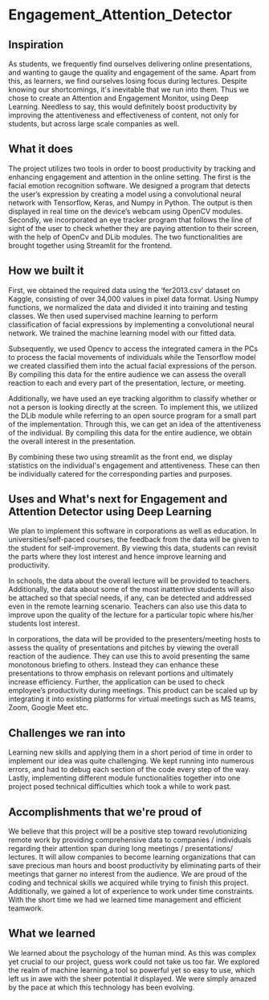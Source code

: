 # Engagement_Attention_Detector

## Inspiration
As students, we frequently find ourselves delivering online presentations, and wanting to gauge the quality and engagement of the same. Apart from this, as learners, we find ourselves losing focus during lectures. Despite knowing our shortcomings, it's inevitable that we run into them. Thus we chose to create an Attention and Engagement Monitor, using Deep Learning. Needless to say, this would definitely boost productivity by improving the attentiveness and effectiveness of content, not only for students, but across large scale companies as well.

## What it does
The project utilizes two tools in order to boost productivity by tracking and enhancing engagement and attention in the online setting. The first is the facial emotion recognition software. We designed a program that detects the user’s expression by creating a model using a convolutional neural network with Tensorflow, Keras, and Numpy in Python. The output is then displayed in real time on the device’s webcam using OpenCV modules. Secondly, we incorporated an eye tracker program that follows the line of sight of the user to check whether they are paying attention to their screen, with the help of OpenCv and DLib modules. The two functionalities are brought together using Streamlit for the frontend.

## How we built it
First, we obtained the required data using the ‘fer2013.csv’ dataset on Kaggle, consisting of over 34,000 values in pixel data format. Using Numpy functions, we normalized the data and divided it into training and testing classes. We then used supervised machine learning to perform classification of facial expressions by implementing a convolutional neural network. We trained the machine learning model with our fitted data.

Subsequently, we used Opencv to access the integrated camera in the PCs to process the facial movements of individuals while the Tensorflow model we created classified them into the actual facial expressions of the person. By compiling this data for the entire audience we can assess the overall reaction to each and every part of the presentation, lecture, or meeting.

Additionally, we have used an eye tracking algorithm to classify whether or not a person is looking directly at the screen. To implement this, we utilized the DLib module while referring to an open source program for a small part of the implementation. Through this, we can get an idea of the attentiveness of the individual. By compiling this data for the entire audience, we obtain the overall interest in the presentation.

By combining these two using streamlit as the front end, we display statistics on the individual's engagement and attentiveness. These can then be individually catered for the corresponding parties and purposes.

## Uses and What's next for Engagement and Attention Detector using Deep Learning
We plan to implement this software in corporations as well as education. In universities/self-paced courses, the feedback from the data will be given to the student for self-improvement. By viewing this data, students can revisit the parts where they lost interest and hence improve learning and productivity.

In schools, the data about the overall lecture will be provided to teachers. Additionally, the data about some of the most inattentive students will also be attached so that special needs, if any, can be detected and addressed even in the remote learning scenario. Teachers can also use this data to improve upon the quality of the lecture for a particular topic where his/her students lost interest.

In corporations, the data will be provided to the presenters/meeting hosts to assess the quality of presentations and pitches by viewing the overall reaction of the audience. They can use this to avoid presenting the same monotonous briefing to others. Instead they can enhance these presentations to throw emphasis on relevant portions and ultimately increase efficiency. Further, the application can be used to check employee’s productivity during meetings. This product can be scaled up by integrating it into existing platforms for virtual meetings such as MS teams, Zoom, Google Meet etc.

## Challenges we ran into
Learning new skills and applying them in a short period of time in order to implement our idea was quite challenging. We kept running into numerous errors, and had to debug each section of the code every step of the way. Lastly, implementing different module functionalities together into one project posed technical difficulties which took a while to work past.

## Accomplishments that we're proud of
We believe that this project will be a positive step toward revolutionizing remote work by providing comprehensive data to companies / individuals regarding their attention span during long meetings / presentations/ lectures. It will allow companies to become learning organizations that can save precious man hours and boost productivity by eliminating parts of their meetings that garner no interest from the audience. We are proud of the coding and technical skills we acquired while trying to finish this project. Additionally, we gained a lot of experience to work under time constraints. With the short time we had we learned time management and efficient teamwork.

## What we learned
We learned about the psychology of the human mind. As this was complex yet crucial to our project, guess work could not take us too far. We explored the realm of machine learning,a tool so powerful yet so easy to use, which left us in awe with the sheer potential it displayed. We were simply amazed by the pace at which this technology has been evolving.

